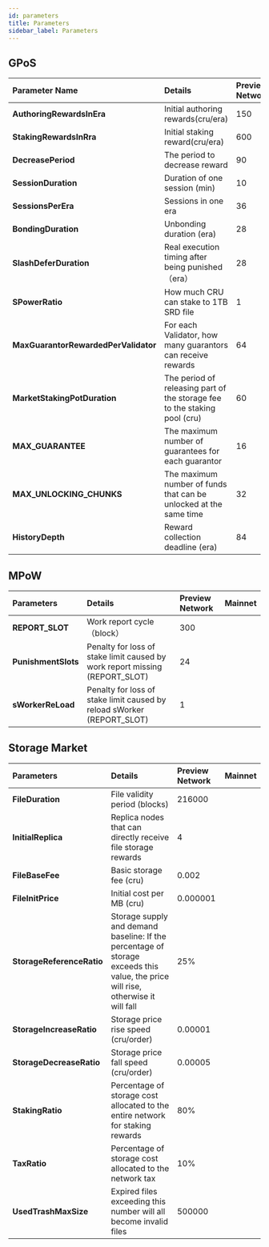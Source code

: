 ```yaml
---
id: parameters
title: Parameters
sidebar_label: Parameters
---
```


## GPoS

| **Parameter Name**                   | **Details**                                                  | **Preview Network** | **Mainnet** |
| :----------------------------------- | :----------------------------------------------------------- | :------------------ | :---------- |
| **AuthoringRewardsInEra**            | Initial authoring rewards(cru/era)                                | 150                 |             |
| **StakingRewardsInRra**              | Initial staking reward(cru/era)                              | 600                 |             |
| **DecreasePeriod**                      | The period to decrease reward                                   | 90                  | 365.25      |
| **SessionDuration**                  | Duration of one session (min)                                | 10                  |             |
| **SessionsPerEra**                   | Sessions in one era                                          | 36                  | 36          |
| **BondingDuration**                  | Unbonding duration (era)                                     | 28                  | 28          |
| **SlashDeferDuration**               | Real execution timing after being punished（era）            | 28                  | 28          |
| **SPowerRatio**                      | How much CRU can stake to 1TB SRD file                       | 1                   |             |
| **MaxGuarantorRewardedPerValidator** | For each Validator, how many guarantors can receive rewards  | 64                  | 128         |
| **MarketStakingPotDuration**         | The period of releasing part of the storage fee to the staking pool (cru) | 60                  | 60          |
| **MAX_GUARANTEE**                    | The maximum number of guarantees for each guarantor          | 16                  | 16          |
| **MAX_UNLOCKING_CHUNKS**             | The maximum number of funds that can be unlocked at the same time | 32                  | 32          |
| **HistoryDepth**                     | Reward collection deadline (era)                             | 84                  | 84          |

## MPoW

| **Parameters**      | **Details**                                                  | **Preview Network** | **Mainnet** |
| :------------------ | :----------------------------------------------------------- | :------------------ | :---------- |
| **REPORT_SLOT**     | Work report cycle（block）                                   | 300                 | <br>        |
| **PunishmentSlots** | Penalty for loss of stake limit caused by work report missing (REPORT_SLOT) | 24                  | <br>        |
| **sWorkerReLoad**   | Penalty for loss of stake limit caused by reload sWorker (REPORT_SLOT) | 1                   | <br>        |

## Storage Market

| **Parameters**            | **Details**                                                  | **Preview Network** | **Mainnet** |
| :------------------------ | :----------------------------------------------------------- | :------------------ | :---------- |
| **FileDuration**          | File validity period  (blocks)                               | 216000              | <br>        |
| **InitialReplica**        | Replica nodes that can directly receive file storage rewards | 4                   | <br>        |
| **FileBaseFee**           | Basic storage fee (cru)                                      | 0.002              | <br>        |
| **FileInitPrice**         | Initial cost per MB (cru)                                    | 0.000001              | <br>        |
| **StorageReferenceRatio** | Storage supply and demand baseline: If the percentage of storage exceeds this value, the price will rise, otherwise it will fall | 25%                 | <br>        |
| **StorageIncreaseRatio**  | Storage price rise speed (cru/order)                         | 0.00001             | <br>        |
| **StorageDecreaseRatio**  | Storage price fall speed (cru/order)                         | 0.00005             | <br>        |
| **StakingRatio**          | Percentage of storage cost allocated to the entire network for staking rewards | 80%                 | <br>        |
| **TaxRatio**              | Percentage of storage cost allocated to the network tax      | 10%                 | <br>        |
| **UsedTrashMaxSize**      | Expired files exceeding this number will all become invalid files | 500000              | <br>        |



